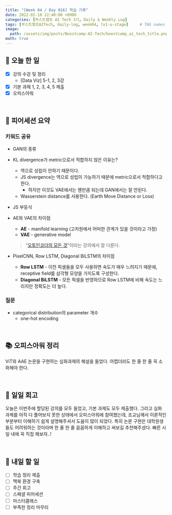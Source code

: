 ```yaml
---
title: "[Week 04 / Day 016] 학습 기록"
date: 2022-02-10 22:40:00 +0900
categories: [부스트캠프 AI Tech 3기, Daily & Weekly Log]
tags: [부스트캠프AITech, daily-log, week04, lv1-u-stage]     # TAG names should always be lowercase
image: 
  path: /assets/img/posts/Boostcamp-AI-Tech/boostcamp_ai_tech_title.png
math: true
---
```

## **📝 오늘 한 일**
- [x] 강의 수강 및 정리
    - [Data Viz] 5-1, 2, 3강
- [x] 기본 과제 1, 2, 3, 4, 5 제출
- [x] 오피스아워

<br>

## **👥 피어세션 요약**
### **키워드 공유**
- GAN의 종류
- KL divergence가 metric으로서 적합하지 않은 이유는?
    - 역으로 성립이 안하기 때문이다.
    - JS divergence는 역으로 성립이 가능하기 때문에 metric으로서 적합하다고 한다.
        - 하지만 이것도 VAE에서는 웬만큼 되는데 GAN에서는 잘 안된다.
    - Wasserstein distance를 사용한다. (Earth Move Distance or Loss)
- JS 부등식
- AE와 VAE의 차이점
    - **AE** - manifold learning (고차원에서 어떠한 관계가 있을 것이라고 가정)
    - **VAE** - generative model
    
    > “[오토인코더의 모든 것](https://www.youtube.com/watch?v=o_peo6U7IRM)"이라는 강의에서 잘 다룬다.
    > 
- PixelCNN, Row LSTM, Diagonal BiLSTM의 차이점
    - **Row LSTM** - 이전 픽셀들을 모두 사용하면 속도가 매우 느려지기 때문에, receptive field를 삼각형 모양을 가지도록 구성한다.
    - **Diagonal BiLSTM** - 모든 픽셀을 반영하므로 Row LSTM에 비해 속도는 느리지만 정확도는 더 높다.

### **질문**
- categorical distribution의 parameter 개수
    - one-hot encoding

<br>

## **📚 오피스아워 정리**
ViT와 AAE 논문을 구현하는 심화과제의 해설을 들었다. 어렵더라도 한 줄 한 줄 꼭 소화해야 한다.

<br>

## **🐾 일일 회고**
오늘은 이번주에 할당된 강의를 모두 들었고, 기본 과제도 모두 제출했다. 그리고 심화 과제를 아직 다 풀어보지 못한 상태에서 오피스아워에 참여했는데, 조교님께서 이론적인 부분부터 이해하기 쉽게 설명해주셔서 도움이 많이 되었다. 특히 논문 구현은 대학원생들도 어려워하는 것이라며 한 줄 한 줄 꼼꼼하게 이해하고 써보길 추천해주셨다. 빠른 시일 내에 꼭 직접 해보자..!

<br>

## **🚀 내일 할 일**
- [ ] 학습 정리 제출
- [ ] 맥북 환경 구축
- [ ] 주간 회고
- [ ] 스페셜 피어세션
- [ ] 마스터클래스
- [ ] 부족한 정리 마무리